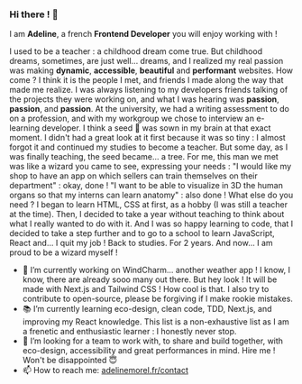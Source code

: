 ### Hi there ! 👋

I am **Adeline**, a french **Frontend Developer** you will enjoy working with !

I used to be a teacher : a childhood dream come true. But childhood dreams, sometimes, are just well... dreams, and I realized my real passion was making **dynamic**, **accessible**, **beautiful** and **performant** websites. How come ? I think it is the people I met, and friends I made along the way that made me realize. I was always listening to my developers friends talking of the projects they were working on, and what I was hearing was **passion**, **passion**, and **passion**.
At the university, we had a writing assessment to do on a profession, and with my workgroup we chose to interview an e-learning developer. I think a seed 🌱 was sown in my brain at that exact moment. I didn't had a great look at it first because it was so tiny : I almost forgot it and continued my studies to become a teacher. But some day, as I was finally teaching, the seed became... a tree. For me, this man we met was like a wizard you came to see, expressing your needs : "I would like my shop to have an app on which sellers can train themselves on their department" : okay, done ! "I want to be able to visualize in 3D the human organs so that my interns can learn anatomy" : also done ! What else do you need ?
I began to learn HTML, CSS at first, as a hobby (I was still a teacher at the time). Then, I decided to take a year without teaching to think about what I really wanted to do with it. And I was so happy learning to code, that I decided to take a step further and to go to a school to learn JavaScript, React and... I quit my job ! Back to studies. For 2 years. And now... I am proud to be a wizard myself !

- 🧪 I’m currently working on WindCharm... another weather app ! I know, I know, there are already sooo many out there. But hey look ! It will be made with Next.js and Tailwind CSS ! How cool is that. I also try to contribute to open-source, please be forgiving if I make rookie mistakes.
- 📚 I’m currently learning eco-design, clean code, TDD, Next.js, and improving my React knowledge. This list is a non-exhaustive list as I am a frenetic and enthusiastic learner : I honestly never stop.
- 🤝 I’m looking for a team to work with, to share and build together, with eco-design, accessibility and great performances in mind. Hire me ! Won't be disappointed 😇
- 📫 How to reach me: <a href="https://adelinemorel.fr/#contact" target="_blank">adelinemorel.fr/contact</a>
